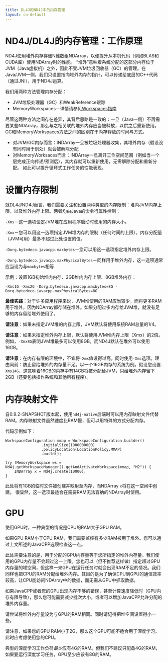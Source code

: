 ```yaml
---
title: DL4J和ND4J中的内存管理
layout: cn-default
---
```


# ND4J/DL4J的内存管理：工作原理

ND4J使用堆外内存存储N维数组NDArray，以便提升从本机代码（例如BLAS和CUDA库）使用NDArray时的性能。
“堆外”意味着系统分配的这部分内存位于JVM（Java虚拟机）之外，因此不受JVM垃圾回收器（GC）的管理。在Java/JVM一侧，我们只设置指向堆外内存的指针，可以传递给底层的C++代码（通过JNI），用于ND4J运算。

我们用两种方法管理内存分配：

- JVM垃圾处理器（GC）和WeakReference跟踪
- MemoryWorkspaces－详情请参见[Workspaces指南](https://deeplearning4j.org/workspaces)

尽管这两种方法之间存在差异，其背后思路是一致的：一旦（Java一侧）不再需要某些NDArray，那么与之相关联的堆外内存应当被释放，以供之后重新使用。GC和MemoryWorkspaces方法之间的区别在于内存释放的时间与方式。

- 对JVM/GC内存而言：INDArray一旦被垃圾处理器收集，其堆外内存（假设没有同时用于别处）就会被解除分配
- 对MemoryWorksaces而言：INDArray一旦离开工作空间范围（例如当一个层完成正向传递/预测后），其内存就可以重新使用，无需解除分配和重新分配。  如此可以提升循环式工作任务的性能表现。


# 设置内存限制

就DL4J/ND4J而言，我们需要关注和设置两种类型的内存限制：堆内JVM内存上限，以及堆外内存上限。两者均由Java的命令行属性控制：

`-Xms`－这一选项设定JVM堆在应用程序启动时使用的内存大小。

`-Xmx`－您可以用这一选项指定JVM堆内存的限制（任何时间的上限）。内存分配量（JVM可用）最多不超过此处设置的值。

`-Dorg.bytedeco.javacpp.maxbytes`－您可以用这一选项指定堆外内存上限。

`-Dorg.bytedeco.javacpp.maxPhysicalBytes`－同样用于堆外内存，这一选项通常应当设为与`maxbytes`相等

示例：设置1GB初始堆内内存、2GB堆内内存上限、8GB堆外内存：

```-Xms1G -Xmx2G -Dorg.bytedeco.javacpp.maxbytes=8G -Dorg.bytedeco.javacpp.maxPhysicalBytes=8G```

**最佳实践**：对于许多应用程序来说，JVM堆使用的RAM应当较少，而将更多RAM用于堆外，因为NDArray都存储在堆外。如果分配过多内存给JVM堆，就没有足够的内存留给堆外使用了。


**请注意**：如果未指定JVM堆的内存上限，JVM默认将使用系统RAM总量的1/4。

**请注意**：如果未指定堆外内存上限，默认将使用JVM堆内存上限（Xmx）的2倍。例如，`-Xmx8G`表明JVM堆最多可以使用8GB，而ND4J默认在堆外可以使用16GB。

**请注意**：在内存有限的环境中，不宜将`-Xmx`值设得过高，同时使用`-Xms`选项。理由同前：防止留给堆外的内存量不足。以一个16GB内存的系统为例。假设您设置`-Xms14G`，这意味着16GB的内存中有14GB将被分配给JVM，只给堆外内存留下2GB（还要包括操作系统和其他所有程序）。


# 内存映射文件

自0.9.2-SNAPSHOT版本起，使用`nd4j-native`后端时可以用内存映射文件代替RAM。内存映射文件虽然速度比RAM慢，但可以用特殊的方式分配内存。

代码示例如下：

```
WorkspaceConfiguration mmap = WorkspaceConfiguration.builder()
                .initialSize(1000000000)
                .policyLocation(LocationPolicy.MMAP)
                .build();
                
try (MemoryWorkspace ws = Nd4j.getWorkspaceManager().getAndActivateWorkspace(mmap, "M2")) {
    INDArray x = Nd4j.create(10000);
}
``` 
此处将有1GB的临时文件被创建并映射至内存，而NDArray `x`将在这一空间中创建。
很显然，这一选项最适合在需要RAM无法容纳的NDArray时使用。



# GPU

使用GPU时，一种典型的情况是CPU的RAM大于GPU RAM。

如果GPU RAM小于CPU RAM，我们需要监控有多少RAM被用于堆外。您可以通过上文所述的JavaCPP选项检查这一点。

此处需要注意的是，用于分配的GPU内存量等于您所指定的堆外内存量。我们使用的GPU内存量不会超过这一上限。您也可以（但不推荐这样做）指定超过GPU内存量的堆空间，但这样一来GPU在运行任务时就会出现RAM不足的情况。我们同样也把CPU的RAM分配给堆外内存。其目的是为了确保CPU到GPU的通信效率较高，让CPU能访问NDArray中的数据，而无需从GPU中抓取数据。

如果JavaCPP或者您的GPU出现内存不够的错误，甚至计算速度降低时（GPU内存有限导致），那么您可能需要减少批次大小，或者可以增加JavaCPP允许分配的堆外内存量。

请尝试将堆外内存量设为与GPU的RAM相同。同时请记得把堆空间设置得小一些。

请注意，如果您的GPU RAM小于2G，那么这个GPU可能不适合用于深度学习。此时应考虑使用您的CPU。

典型的深度学习工作负荷*最少*应有4G的RAM。但我们不建议只配备4G的RAM，如果要运行深度学习任务，GPU至少应该有8G的RAM。
